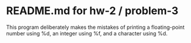 # README.md for hw-2 / problem-3

This program deliberately makes the mistakes of printing a floating-point number using %d, an integer using %f, and a character using %d.
